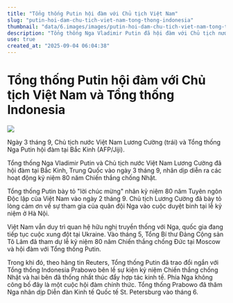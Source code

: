 ```yaml
---
title: "Tổng thống Putin hội đàm với Chủ tịch Việt Nam"
slug: "putin-hoi-dam-chu-tich-viet-nam-tong-thong-indonesia"
thumbnail: "data/6.images/images/putin-hoi-dam-chu-tich-viet-nam-tong-thong-indonesia.webp"
description: "Tổng thống Nga Vladimir Putin đã hội đàm với Chủ tịch nước Việt Nam Lương Cường và Tổng thống Indonesia Prabowo tại Bắc Kinh nhân dịp kỷ niệm 80 năm Chiến thắng chống Nhật."
use: true
created_at: "2025-09-04 06:04:38"
---
```


# Tổng thống Putin hội đàm với Chủ tịch Việt Nam và Tổng thống Indonesia

![](/images/20250903-00000138-jij-000-6-view.webp)

Ngày 3 tháng 9, Chủ tịch nước Việt Nam Lương Cường (trái) và Tổng thống Nga Putin hội đàm tại Bắc Kinh (AFP/Jiji).

Tổng thống Nga Vladimir Putin và Chủ tịch nước Việt Nam Lương Cường đã hội đàm tại Bắc Kinh, Trung Quốc vào ngày 3 tháng 9, nhân dịp diễn ra các hoạt động kỷ niệm 80 năm Chiến thắng chống Nhật.

Tổng thống Putin bày tỏ "lời chúc mừng" nhân kỷ niệm 80 năm Tuyên ngôn Độc lập của Việt Nam vào ngày 2 tháng 9. Chủ tịch Lương Cường đã bày tỏ lòng cảm ơn về sự tham gia của quân đội Nga vào cuộc duyệt binh tại lễ kỷ niệm ở Hà Nội.

Việt Nam vẫn duy trì quan hệ hữu nghị truyền thống với Nga, quốc gia đang tiếp tục cuộc xung đột tại Ukraine. Vào tháng 5, Tổng Bí thư Đảng Cộng sản Tô Lâm đã tham dự lễ kỷ niệm 80 năm Chiến thắng chống Đức tại Moscow và hội đàm với Tổng thống Putin.

Trong khi đó, theo hãng tin Reuters, Tổng thống Putin đã trao đổi ngắn với Tổng thống Indonesia Prabowo bên lề sự kiện kỷ niệm Chiến thắng chống Nhật và hai bên đã thống nhất thúc đẩy hợp tác kinh tế. Phía Nga không công bố đây là một cuộc hội đàm chính thức. Tổng thống Prabowo đã thăm Nga nhân dịp Diễn đàn Kinh tế Quốc tế St. Petersburg vào tháng 6.